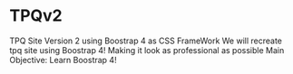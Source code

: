 # TPQv2
TPQ Site Version 2 using Boostrap 4 as CSS FrameWork
We will recreate tpq site using Boostrap 4!
Making it look as professional as possible
Main Objective: Learn Boostrap 4!
